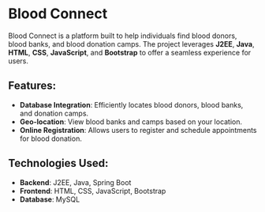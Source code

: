 # Blood Connect

Blood Connect is a platform built to help individuals find blood donors, blood banks, and blood donation camps. The project leverages **J2EE**, **Java**, **HTML**, **CSS**, **JavaScript**, and **Bootstrap** to offer a seamless experience for users.

## Features:
- **Database Integration**: Efficiently locates blood donors, blood banks, and donation camps.
- **Geo-location**: View blood banks and camps based on your location.
- **Online Registration**: Allows users to register and schedule appointments for blood donation.

## Technologies Used:
- **Backend**: J2EE, Java, Spring Boot
- **Frontend**: HTML, CSS, JavaScript, Bootstrap
- **Database**: MySQL


